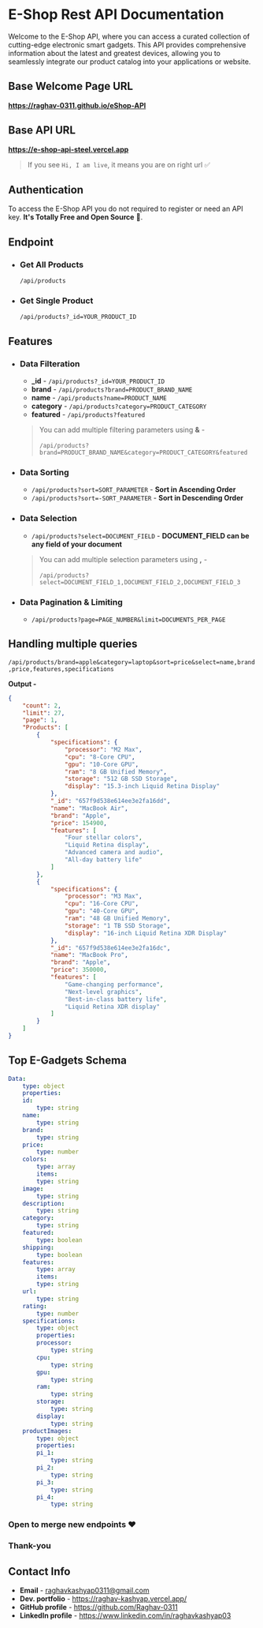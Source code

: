 # E-Shop Rest API Documentation 

Welcome to the E-Shop API, where you can access a curated collection of cutting-edge electronic smart gadgets. This API provides comprehensive information about the latest and greatest devices, allowing you to seamlessly integrate our product catalog into your applications or website.

## Base Welcome Page URL

**https://raghav-0311.github.io/eShop-API**

## Base API URL

**https://e-shop-api-steel.vercel.app**

> If you see ``Hi, I am live``, it means you are on right url ✅

## Authentication

To access the E-Shop API you do not required to register or need an API key. **It's Totally Free and Open Source** 🚀.

## Endpoint

- ### Get All Products
    ``/api/products``

- ### Get Single Product
    ``/api/products?_id=YOUR_PRODUCT_ID``

## Features

- ### Data Filteration 
    - **_id** - ``/api/products?_id=YOUR_PRODUCT_ID``
    - **brand** - ``/api/products?brand=PRODUCT_BRAND_NAME``
    - **name** - ``/api/products?name=PRODUCT_NAME``
    - **category** - ``/api/products?category=PRODUCT_CATEGORY``
    - **featured** - ``/api/products?featured``

    > You can add multiple filtering parameters using **&** - <br /><br />
        ``/api/products?brand=PRODUCT_BRAND_NAME&category=PRODUCT_CATEGORY&featured``

- ### Data Sorting
    - ``/api/products?sort=SORT_PARAMETER`` - **Sort in Ascending Order**
    - ``/api/products?sort=-SORT_PARAMETER`` - **Sort in Descending Order**

- ### Data Selection
    - ``/api/products?select=DOCUMENT_FIELD`` - **DOCUMENT_FIELD can be any field of your document**

    > You can add multiple selection parameters using **,** - <br /><br />
        ``/api/products?select=DOCUMENT_FIELD_1,DOCUMENT_FIELD_2,DOCUMENT_FIELD_3``

- ### Data Pagination & Limiting
    - ``/api/products?page=PAGE_NUMBER&limit=DOCUMENTS_PER_PAGE`` 

## Handling multiple queries
``/api/products/brand=apple&category=laptop&sort=price&select=name,brand,price,features,specifications``

**Output -**

```json
{
    "count": 2,
    "limit": 27,
    "page": 1,
    "Products": [
        {
            "specifications": {
                "processor": "M2 Max",
                "cpu": "8-Core CPU",
                "gpu": "10-Core GPU",
                "ram": "8 GB Unified Memory",
                "storage": "512 GB SSD Storage",
                "display": "15.3-inch Liquid Retina Display"
            },
            "_id": "657f9d538e614ee3e2fa16dd",
            "name": "MacBook Air",
            "brand": "Apple",
            "price": 154900,
            "features": [
                "Four stellar colors",
                "Liquid Retina display",
                "Advanced camera and audio",
                "All-day battery life"
            ]
        },
        {
            "specifications": {
                "processor": "M3 Max",
                "cpu": "16-Core CPU",
                "gpu": "40-Core GPU",
                "ram": "48 GB Unified Memory",
                "storage": "1 TB SSD Storage",
                "display": "16-inch Liquid Retina XDR Display"
            },
            "_id": "657f9d538e614ee3e2fa16dc",
            "name": "MacBook Pro",
            "brand": "Apple",
            "price": 350000,
            "features": [
                "Game-changing performance",
                "Next-level graphics",
                "Best-in-class battery life",
                "Liquid Retina XDR display"
            ]
        }
    ]
}
```


## Top E-Gadgets Schema 

```yaml
Data:
    type: object
    properties:
    id:
        type: string
    name:
        type: string
    brand:
        type: string
    price:
        type: number
    colors:
        type: array
        items:
        type: string
    image:
        type: string
    description:
        type: string
    category:
        type: string
    featured:
        type: boolean
    shipping:
        type: boolean
    features:
        type: array
        items:
        type: string
    url:
        type: string
    rating:
        type: number
    specifications:
        type: object
        properties:
        processor:
            type: string
        cpu:
            type: string
        gpu:
            type: string
        ram:
            type: string
        storage:
            type: string
        display:
            type: string
    productImages:
        type: object
        properties:
        pi_1:
            type: string
        pi_2: 
            type: string
        pi_3: 
            type: string
        pi_4: 
            type: string
```

### Open to merge new endpoints ❤️
### Thank-you

## Contact Info

- **Email** - raghavkashyap0311@gmail.com
- **Dev. portfolio** - https://raghav-kashyap.vercel.app/
- **GitHub profile** - https://github.com/Raghav-0311
- **LinkedIn profile** - https://www.linkedin.com/in/raghavkashyap03

